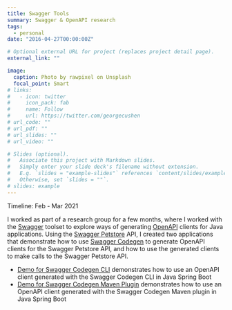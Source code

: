 ```yaml
---
title: Swagger Tools
summary: Swagger & OpenAPI research
tags:
  - personal
date: "2016-04-27T00:00:00Z"

# Optional external URL for project (replaces project detail page).
external_link: ""

image:
  caption: Photo by rawpixel on Unsplash
  focal_point: Smart
# links:
#   - icon: twitter
#     icon_pack: fab
#     name: Follow
#     url: https://twitter.com/georgecushen
# url_code: ""
# url_pdf: ""
# url_slides: ""
# url_video: ""

# Slides (optional).
#   Associate this project with Markdown slides.
#   Simply enter your slide deck's filename without extension.
#   E.g. `slides = "example-slides"` references `content/slides/example-slides.md`.
#   Otherwise, set `slides = ""`.
# slides: example
---
```


Timeline: Feb - Mar 2021

I worked as part of a research group for a few months, where I worked with the [Swagger](https://swagger.io/) toolset to explore ways of generating [OpenAPI](https://www.openapis.org/) clients for Java applications. Using the [Swagger Petstore](https://petstore.swagger.io/) API, I created two applications that demonstrate how to use [Swagger Codegen](https://swagger.io/tools/swagger-codegen/) to generate OpenAPI clients for the Swagger Petstore API, and how to use the generated clients to make calls to the Swagger Petstore API.

- [Demo for Swagger Codegen CLI](https://github.com/gokcedilek/swagger-codegen-cli-demo) demonstrates how to use an OpenAPI client generated with the Swagger Codegen CLI in Java Spring Boot
- [Demo for Swagger Codegen Maven Plugin](https://github.com/gokcedilek/swagger-codegen-maven-demo) demonstrates how to use an OpenAPI client generated with the Swagger Codegen Maven plugin in Java Spring Boot
